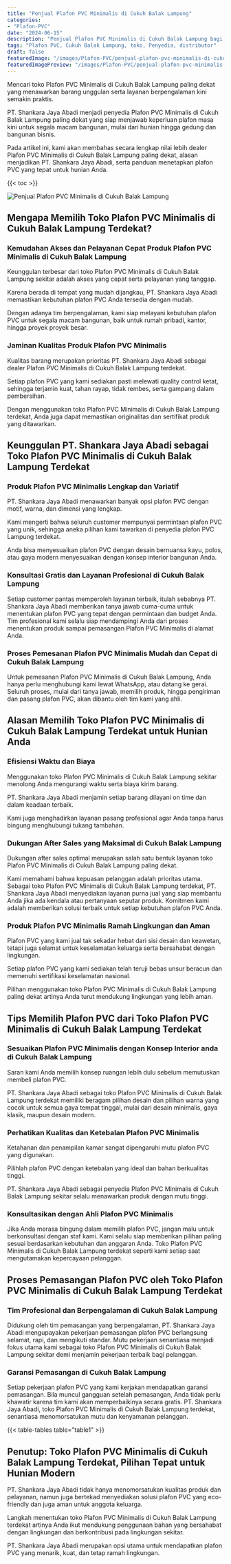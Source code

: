 ```yaml
---
title: "Penjual Plafon PVC Minimalis di Cukuh Balak Lampung"
categories:
- "Plafon-PVC"
date: "2024-06-15"
description: "Penjual Plafon PVC Minimalis di Cukuh Balak Lampung bagi rumah, perkantoran, dan toko. Plafon terbaik, variasi motif, warna modern, beserta layanan pemasangan oleh tenaga ahli profesional dan jaminan resmi!|Jasa penyediaan Plafon PVC Minimalis di Cukuh Balak Lampung untuk keperluan hunian, perkantoran, atau ritel, beserta material unggulan dan instalasi oleh tenaga ahli ahli dan garansi resmi.|Solusi Plafon PVC Minimalis di Cukuh Balak Lampung yang terpercaya untuk tempat tinggal, office, serta toko, bersama material berkualitas dan instalasi oleh teknisi profesional serta kepastian resmi.|Distribusi Plafon PVC Minimalis di Cukuh Balak Lampung bagi rumah, perkantoran, serta ritel, beserta material unggulan dan penempatan dikerjakan oleh tenaga ahli profesional, disertai beserta kepastian resmi.}"
tags: "Plafon PVC, Cukuh Balak Lampung, toko, Penyedia, distributor"
draft: false
featuredImage: "/images/Plafon-PVC/penjual-plafon-pvc-minimalis-di-cukuh-balak-lampung.png"
featuredImagePreview: "/images/Plafon-PVC/penjual-plafon-pvc-minimalis-di-cukuh-balak-lampung.png"
---
```


Mencari toko Plafon PVC Minimalis di Cukuh Balak Lampung paling dekat yang menawarkan barang unggulan serta layanan berpengalaman kini semakin praktis.

PT. Shankara Jaya Abadi menjadi penyedia Plafon PVC Minimalis di Cukuh Balak Lampung paling dekat yang siap menjawab keperluan plafon masa kini untuk segala macam bangunan, mulai dari hunian hingga gedung dan bangunan bisnis.

Pada artikel ini, kami akan membahas secara lengkap nilai lebih dealer Plafon PVC Minimalis di Cukuh Balak Lampung paling dekat, alasan menjadikan PT. Shankara Jaya Abadi, serta panduan menetapkan plafon PVC yang tepat untuk hunian Anda.

{{< toc >}}

![Penjual Plafon PVC Minimalis di Cukuh Balak Lampung](/images/Plafon-PVC/Penjual-Plafon-PVC-Minimalis-di-Cukuh-Balak-Lampung.png)

## Mengapa Memilih Toko Plafon PVC Minimalis di Cukuh Balak Lampung Terdekat?

### Kemudahan Akses dan Pelayanan Cepat Produk Plafon PVC Minimalis di Cukuh Balak Lampung

Keunggulan terbesar dari toko Plafon PVC Minimalis di Cukuh Balak Lampung sekitar adalah akses yang cepat serta pelayanan yang tanggap.

Karena berada di tempat yang mudah dijangkau, PT. Shankara Jaya Abadi memastikan kebutuhan plafon PVC Anda tersedia dengan mudah.

Dengan adanya tim berpengalaman, kami siap melayani kebutuhan plafon PVC untuk segala macam bangunan, baik untuk rumah pribadi, kantor, hingga proyek proyek besar.

### Jaminan Kualitas Produk Plafon PVC Minimalis

Kualitas barang merupakan prioritas PT. Shankara Jaya Abadi sebagai dealer Plafon PVC Minimalis di Cukuh Balak Lampung terdekat.

Setiap plafon PVC yang kami sediakan pasti melewati quality control ketat, sehingga terjamin kuat, tahan rayap, tidak rembes, serta gampang dalam pembersihan.

Dengan menggunakan toko Plafon PVC Minimalis di Cukuh Balak Lampung terdekat, Anda juga dapat memastikan originalitas dan sertifikat produk yang ditawarkan.

## Keunggulan PT. Shankara Jaya Abadi sebagai Toko Plafon PVC Minimalis di Cukuh Balak Lampung Terdekat

### Produk Plafon PVC Minimalis Lengkap dan Variatif

PT. Shankara Jaya Abadi menawarkan banyak opsi plafon PVC dengan motif, warna, dan dimensi yang lengkap.

Kami mengerti bahwa seluruh customer mempunyai permintaan plafon PVC yang unik, sehingga aneka pilihan kami tawarkan di penyedia plafon PVC Lampung terdekat.

Anda bisa menyesuaikan plafon PVC dengan desain bernuansa kayu, polos, atau gaya modern menyesuaikan dengan konsep interior bangunan Anda.

### Konsultasi Gratis dan Layanan Profesional di Cukuh Balak Lampung

Setiap customer pantas memperoleh layanan terbaik, itulah sebabnya PT. Shankara Jaya Abadi memberikan tanya jawab cuma-cuma untuk menentukan plafon PVC yang tepat dengan permintaan dan budget Anda. Tim profesional kami selalu siap mendampingi Anda dari proses menentukan produk sampai pemasangan Plafon PVC Minimalis di alamat Anda.

### Proses Pemesanan Plafon PVC Minimalis Mudah dan Cepat di Cukuh Balak Lampung

Untuk pemesanan Plafon PVC Minimalis di Cukuh Balak Lampung, Anda hanya perlu menghubungi kami lewat WhatsApp, atau datang ke gerai. Seluruh proses, mulai dari tanya jawab, memilih produk, hingga pengiriman dan pasang plafon PVC, akan dibantu oleh tim kami yang ahli.

## Alasan Memilih Toko Plafon PVC Minimalis di Cukuh Balak Lampung Terdekat untuk Hunian Anda

### Efisiensi Waktu dan Biaya

Menggunakan toko Plafon PVC Minimalis di Cukuh Balak Lampung sekitar menolong Anda mengurangi waktu serta biaya kirim barang.

PT. Shankara Jaya Abadi menjamin setiap barang dilayani on time dan dalam keadaan terbaik.

Kami juga menghadirkan layanan pasang profesional agar Anda tanpa harus bingung menghubungi tukang tambahan.

### Dukungan After Sales yang Maksimal di Cukuh Balak Lampung

Dukungan after sales optimal merupakan salah satu bentuk layanan toko Plafon PVC Minimalis di Cukuh Balak Lampung paling dekat.

Kami memahami bahwa kepuasan pelanggan adalah prioritas utama. Sebagai toko Plafon PVC Minimalis di Cukuh Balak Lampung terdekat, PT. Shankara Jaya Abadi menyediakan layanan purna jual yang siap membantu Anda jika ada kendala atau pertanyaan seputar produk. Komitmen kami adalah memberikan solusi terbaik untuk setiap kebutuhan plafon PVC Anda.

### Produk Plafon PVC Minimalis Ramah Lingkungan dan Aman

Plafon PVC yang kami jual tak sekadar hebat dari sisi desain dan keawetan, tetapi juga selamat untuk keselamatan keluarga serta bersahabat dengan lingkungan.

Setiap plafon PVC yang kami sediakan telah teruji bebas unsur beracun dan memenuhi sertifikasi keselamatan nasional.

Pilihan menggunakan toko Plafon PVC Minimalis di Cukuh Balak Lampung paling dekat artinya Anda turut mendukung lingkungan yang lebih aman.

## Tips Memilih Plafon PVC dari Toko Plafon PVC Minimalis di Cukuh Balak Lampung Terdekat

### Sesuaikan Plafon PVC Minimalis dengan Konsep Interior anda di Cukuh Balak Lampung

Saran kami Anda memilih konsep ruangan lebih dulu sebelum memutuskan membeli plafon PVC.

PT. Shankara Jaya Abadi sebagai toko Plafon PVC Minimalis di Cukuh Balak Lampung terdekat memiliki beragam pilihan desain dan pilihan warna yang cocok untuk semua gaya tempat tinggal, mulai dari desain minimalis, gaya klasik, maupun desain modern.

### Perhatikan Kualitas dan Ketebalan Plafon PVC Minimalis

Ketahanan dan penampilan kamar sangat dipengaruhi mutu plafon PVC yang digunakan.

Pilihlah plafon PVC dengan ketebalan yang ideal dan bahan berkualitas tinggi.

PT. Shankara Jaya Abadi sebagai penyedia Plafon PVC Minimalis di Cukuh Balak Lampung sekitar selalu menawarkan produk dengan mutu tinggi.

### Konsultasikan dengan Ahli Plafon PVC Minimalis

Jika Anda merasa bingung dalam memilih plafon PVC, jangan malu untuk berkonsultasi dengan staf kami. Kami selalu siap memberikan pilihan paling sesuai berdasarkan kebutuhan dan anggaran Anda. Toko Plafon PVC Minimalis di Cukuh Balak Lampung terdekat seperti kami setiap saat mengutamakan kepercayaan pelanggan.

## Proses Pemasangan Plafon PVC oleh Toko Plafon PVC Minimalis di Cukuh Balak Lampung Terdekat

### Tim Profesional dan Berpengalaman di Cukuh Balak Lampung

Didukung oleh tim pemasangan yang berpengalaman, PT. Shankara Jaya Abadi mengupayakan pekerjaan pemasangan plafon PVC berlangsung selamat, rapi, dan mengikuti standar. Mutu pekerjaan senantiasa menjadi fokus utama kami sebagai toko Plafon PVC Minimalis di Cukuh Balak Lampung sekitar demi menjamin pekerjaan terbaik bagi pelanggan.

### Garansi Pemasangan di Cukuh Balak Lampung

Setiap pekerjaan plafon PVC yang kami kerjakan mendapatkan garansi pemasangan. Bila muncul gangguan setelah pemasangan, Anda tidak perlu khawatir karena tim kami akan memperbaikinya secara gratis. PT. Shankara Jaya Abadi, toko Plafon PVC Minimalis di Cukuh Balak Lampung terdekat, senantiasa menomorsatukan mutu dan kenyamanan pelanggan.

{{< table-tables table="table1" >}}

## Penutup: Toko Plafon PVC Minimalis di Cukuh Balak Lampung Terdekat, Pilihan Tepat untuk Hunian Modern

PT. Shankara Jaya Abadi tidak hanya menomorsatukan kualitas produk dan pelayanan, namun juga bertekad menyediakan solusi plafon PVC yang eco-friendly dan juga aman untuk anggota keluarga.

Langkah menentukan toko Plafon PVC Minimalis di Cukuh Balak Lampung terdekat artinya Anda ikut mendukung penggunaan bahan yang bersahabat dengan lingkungan dan berkontribusi pada lingkungan sekitar.

PT. Shankara Jaya Abadi merupakan opsi utama untuk mendapatkan plafon PVC yang menarik, kuat, dan tetap ramah lingkungan.
